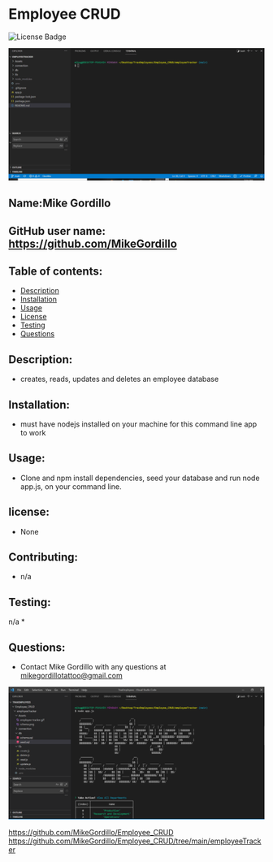 # Employee CRUD
![License Badge](https://img.shields.io/static/v1?label=License&message=None&color=blue)

![video](./Assets/trax.gif)

        
## Name:Mike Gordillo
## GitHub user name: https://github.com/MikeGordillo

## Table of contents:  
* [Description](#description)
* [Installation](#Installation)
* [Usage](#usage)
* [License](#license)
* [Testing](#testing)
* [Questions](#questions)
        
## Description:
* creates, reads, updates and deletes an employee database
## Installation:
* must have nodejs installed on your machine for this command line app to work
## Usage:
* Clone and npm install dependencies, seed your database and run node app.js, on your command line.
## license:
* None
        
## Contributing:
* n/a
## Testing:
n/a
* 
## Questions:
* Contact Mike Gordillo with any questions at mikegordillotattoo@gmail.com

![screenshot](./Assets/trax.png)

https://github.com/MikeGordillo/Employee_CRUD
https://github.com/MikeGordillo/Employee_CRUD/tree/main/employeeTracker


      